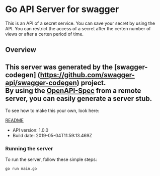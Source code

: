 # Go API Server for swagger

This is an API of a secret service. You can save your secret by using the API. You can restrict the access of a secret after the certen number of views or after a certen period of time.

## Overview
This server was generated by the [swagger-codegen]
(https://github.com/swagger-api/swagger-codegen) project.  
By using the [OpenAPI-Spec](https://github.com/OAI/OpenAPI-Specification) from a remote server, you can easily generate a server stub.  
-

To see how to make this your own, look here:

[README](https://github.com/swagger-api/swagger-codegen/blob/master/README.md)

- API version: 1.0.0
- Build date: 2019-05-04T11:59:13.469Z


### Running the server
To run the server, follow these simple steps:

```
go run main.go
```

